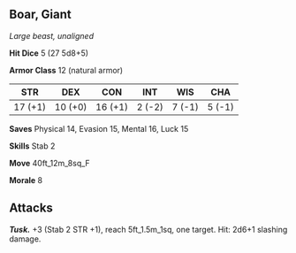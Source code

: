 ## Boar, Giant

*Large beast, unaligned*

**Hit Dice** 5 (27 5d8+5)

**Armor Class** 12 (natural armor)

| STR     | DEX     | CON     | INT     | WIS     | CHA     |
|---------|---------|---------|---------|---------|---------|
| 17 (+1) | 10 (+0) | 16 (+1) |  2 (-2) |  7 (-1) |  5 (-1) |

**Saves** Physical 14, Evasion 15, Mental 16, Luck 15

**Skills** Stab 2

**Move** 40ft\_12m\_8sq\_F

**Morale** 8

## Attacks

***Tusk.*** +3 (Stab 2 STR +1), reach 5ft\_1.5m\_1sq, one target. Hit: 2d6+1 slashing damage.

